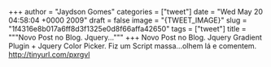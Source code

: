 
+++
author = "Jaydson Gomes"
categories = ["tweet"]
date = "Wed May 20 04:58:04 +0000 2009"
draft = false
image = "{TWEET_IMAGE}"
slug = "1f4316e8b017a6ff8d3f1325e0d8f66affa42650"
tags = ["tweet"]
title = """Novo Post no Blog. Jquery..."""
+++
Novo Post no Blog. Jquery Gradient Plugin + Jquery Color Picker. Fiz um Script massa...olhem lá e comentem. http://tinyurl.com/pxrgvl
